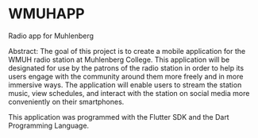 # WMUHAPP
Radio app for Muhlenberg

Abstract:
The goal of this project is to create a mobile application for the WMUH radio station at Muhlenberg College. This application will be designated for use by the patrons of the radio station in order to help its users engage with the community around them more freely and in more immersive ways. The application will enable users to stream the station music, view schedules, and interact with the station on social media more conveniently on their smartphones. 

This application was programmed with the Flutter SDK and the Dart Programming Language.
